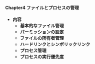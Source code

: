####    Chapter4 ファイルとプロセスの管理
- **内容**
  - **基本的なファイル管理**
  - **パーミッションの設定**
  - **ファイルの所有者管理**
  - **ハードリンクとシンボリックリンク**
  - **プロセス管理**
  - **プロセスの実行優先度**
  
